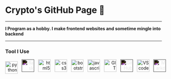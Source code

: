 # Crypto's GitHub Page 👋

---

**I Program as a hobby. I make frontend websites and sometime mingle into backend**

---

### Tool I Use

<div align="right" style="display:flex; justtify-content:baseline; margin-left:auto">
<img align="left" alt="python" width="40px" src="https://cdn.jsdelivr.net/gh/devicons/devicon/icons/python/python-original.svg" style="padding-right:10px; margin-top: 6px"/>

<img align="left" alt="flask" width="40px" src="https://cdn.jsdelivr.net/gh/devicons/devicon/icons/flask/flask-original.svg" style="padding-right:10px; filter: invert(100%)"/>

<img align="left" alt="html5" width="40px" src="https://cdn.jsdelivr.net/gh/devicons/devicon/icons/html5/html5-original-wordmark.svg" style="padding-right:10px"/>

<img align="left" alt="css3" width="40px" src="https://cdn.jsdelivr.net/gh/devicons/devicon/icons/css3/css3-original-wordmark.svg" style="padding-right:10px"/>

<img align="left" alt="bootstrap" width="40px" src="https://cdn.jsdelivr.net/gh/devicons/devicon/icons/bootstrap/bootstrap-original-wordmark.svg" style="padding-right:10px"/>

<img align="left" alt="javascript" width="40px" src="https://cdn.jsdelivr.net/gh/devicons/devicon/icons/javascript/javascript-original.svg" style="padding-right:10px"/>

<img align="left" alt="GIT" width="40px" src="https://cdn.jsdelivr.net/gh/devicons/devicon/icons/git/git-original.svg" style="padding-right:10px"/>

<img align="left" alt="GitHub" width="40px" src="https://cdn.jsdelivr.net/gh/devicons/devicon/icons/github/github-original.svg" style="padding-right:10px; filter: invert(100%)"/>

<img align="left" alt="VS code" width="40px" src="https://cdn.jsdelivr.net/gh/devicons/devicon/icons/vscode/vscode-original-wordmark.svg" style="padding-right:10px"/>

<img align="left" alt="Markdown" width="40px" src="https://cdn.jsdelivr.net/gh/devicons/devicon/icons/markdown/markdown-original.svg" style="padding-right:10px; filter: invert(100%)"/>


</div>


<br/>

